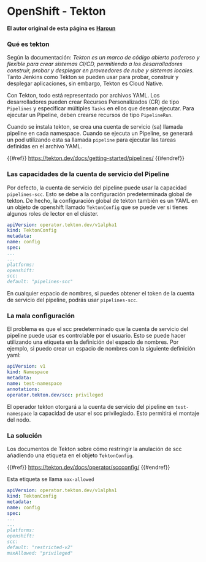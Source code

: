 # OpenShift - Tekton

**El autor original de esta página es** [**Haroun**](https://www.linkedin.com/in/haroun-al-mounayar-571830211)

### Qué es tekton

Según la documentación: _Tekton es un marco de código abierto poderoso y flexible para crear sistemas CI/CD, permitiendo a los desarrolladores construir, probar y desplegar en proveedores de nube y sistemas locales._ Tanto Jenkins como Tekton se pueden usar para probar, construir y desplegar aplicaciones, sin embargo, Tekton es Cloud Native.&#x20;

Con Tekton, todo está representado por archivos YAML. Los desarrolladores pueden crear Recursos Personalizados (CR) de tipo `Pipelines` y especificar múltiples `Tasks` en ellos que desean ejecutar. Para ejecutar un Pipeline, deben crearse recursos de tipo `PipelineRun`.

Cuando se instala tekton, se crea una cuenta de servicio (sa) llamada pipeline en cada namespace. Cuando se ejecuta un Pipeline, se generará un pod utilizando esta sa llamada `pipeline` para ejecutar las tareas definidas en el archivo YAML.

{{#ref}}
https://tekton.dev/docs/getting-started/pipelines/
{{#endref}}

### Las capacidades de la cuenta de servicio del Pipeline

Por defecto, la cuenta de servicio del pipeline puede usar la capacidad `pipelines-scc`. Esto se debe a la configuración predeterminada global de tekton. De hecho, la configuración global de tekton también es un YAML en un objeto de openshift llamado `TektonConfig` que se puede ver si tienes algunos roles de lector en el clúster.
```yaml
apiVersion: operator.tekton.dev/v1alpha1
kind: TektonConfig
metadata:
name: config
spec:
...
...
platforms:
openshift:
scc:
default: "pipelines-scc"
```
En cualquier espacio de nombres, si puedes obtener el token de la cuenta de servicio del pipeline, podrás usar `pipelines-scc`.

### La mala configuración

El problema es que el scc predeterminado que la cuenta de servicio del pipeline puede usar es controlable por el usuario. Esto se puede hacer utilizando una etiqueta en la definición del espacio de nombres. Por ejemplo, si puedo crear un espacio de nombres con la siguiente definición yaml:
```yaml
apiVersion: v1
kind: Namespace
metadata:
name: test-namespace
annotations:
operator.tekton.dev/scc: privileged
```
El operador tekton otorgará a la cuenta de servicio del pipeline en `test-namespace` la capacidad de usar el scc privilegiado. Esto permitirá el montaje del nodo.

### La solución

Los documentos de Tekton sobre cómo restringir la anulación de scc añadiendo una etiqueta en el objeto `TektonConfig`.

{{#ref}}
https://tekton.dev/docs/operator/sccconfig/
{{#endref}}

Esta etiqueta se llama `max-allowed`&#x20;
```yaml
apiVersion: operator.tekton.dev/v1alpha1
kind: TektonConfig
metadata:
name: config
spec:
...
...
platforms:
openshift:
scc:
default: "restricted-v2"
maxAllowed: "privileged"
```

